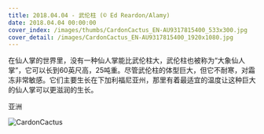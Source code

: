 ```yaml
---
title: 2018.04.04 - 武伦柱 (© Ed Reardon/Alamy)
date: 2018.04.04 00:00:00
cover_index: /images/thumbs/CardonCactus_EN-AU9317815400_533x300.jpg
cover_detail: /images/CardonCactus_EN-AU9317815400_1920x1080.jpg
---
```


在仙人掌的世界里，没有一种仙人掌能比武伦柱大，武伦柱也被称为“大象仙人掌”，它可以长到60英尺高，25吨重。尽管武伦柱的体型巨大，但它不耐寒，对霜冻非常敏感。它们主要生长在下加利福尼亚州，那里有着最适宜的温度让这种巨大的仙人掌可以更滋润的生长。

亚洲

![CardonCactus](/images/CardonCactus_EN-AU9317815400_1920x1080.jpg)
